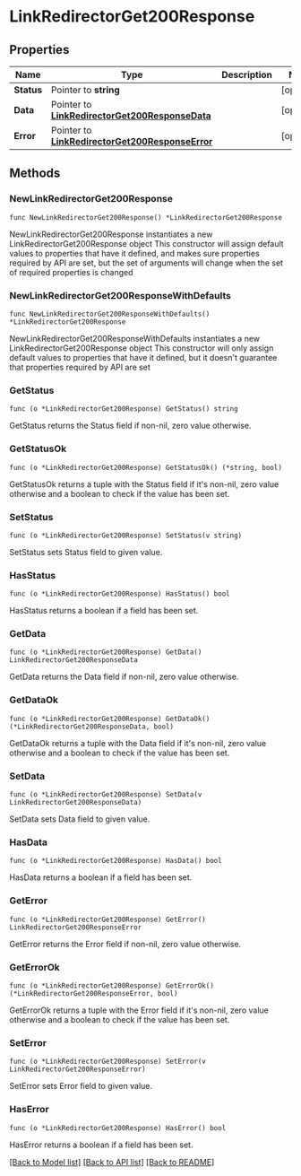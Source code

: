 # LinkRedirectorGet200Response

## Properties

Name | Type | Description | Notes
------------ | ------------- | ------------- | -------------
**Status** | Pointer to **string** |  | [optional] 
**Data** | Pointer to [**LinkRedirectorGet200ResponseData**](LinkRedirectorGet200ResponseData.md) |  | [optional] 
**Error** | Pointer to [**LinkRedirectorGet200ResponseError**](LinkRedirectorGet200ResponseError.md) |  | [optional] 

## Methods

### NewLinkRedirectorGet200Response

`func NewLinkRedirectorGet200Response() *LinkRedirectorGet200Response`

NewLinkRedirectorGet200Response instantiates a new LinkRedirectorGet200Response object
This constructor will assign default values to properties that have it defined,
and makes sure properties required by API are set, but the set of arguments
will change when the set of required properties is changed

### NewLinkRedirectorGet200ResponseWithDefaults

`func NewLinkRedirectorGet200ResponseWithDefaults() *LinkRedirectorGet200Response`

NewLinkRedirectorGet200ResponseWithDefaults instantiates a new LinkRedirectorGet200Response object
This constructor will only assign default values to properties that have it defined,
but it doesn't guarantee that properties required by API are set

### GetStatus

`func (o *LinkRedirectorGet200Response) GetStatus() string`

GetStatus returns the Status field if non-nil, zero value otherwise.

### GetStatusOk

`func (o *LinkRedirectorGet200Response) GetStatusOk() (*string, bool)`

GetStatusOk returns a tuple with the Status field if it's non-nil, zero value otherwise
and a boolean to check if the value has been set.

### SetStatus

`func (o *LinkRedirectorGet200Response) SetStatus(v string)`

SetStatus sets Status field to given value.

### HasStatus

`func (o *LinkRedirectorGet200Response) HasStatus() bool`

HasStatus returns a boolean if a field has been set.

### GetData

`func (o *LinkRedirectorGet200Response) GetData() LinkRedirectorGet200ResponseData`

GetData returns the Data field if non-nil, zero value otherwise.

### GetDataOk

`func (o *LinkRedirectorGet200Response) GetDataOk() (*LinkRedirectorGet200ResponseData, bool)`

GetDataOk returns a tuple with the Data field if it's non-nil, zero value otherwise
and a boolean to check if the value has been set.

### SetData

`func (o *LinkRedirectorGet200Response) SetData(v LinkRedirectorGet200ResponseData)`

SetData sets Data field to given value.

### HasData

`func (o *LinkRedirectorGet200Response) HasData() bool`

HasData returns a boolean if a field has been set.

### GetError

`func (o *LinkRedirectorGet200Response) GetError() LinkRedirectorGet200ResponseError`

GetError returns the Error field if non-nil, zero value otherwise.

### GetErrorOk

`func (o *LinkRedirectorGet200Response) GetErrorOk() (*LinkRedirectorGet200ResponseError, bool)`

GetErrorOk returns a tuple with the Error field if it's non-nil, zero value otherwise
and a boolean to check if the value has been set.

### SetError

`func (o *LinkRedirectorGet200Response) SetError(v LinkRedirectorGet200ResponseError)`

SetError sets Error field to given value.

### HasError

`func (o *LinkRedirectorGet200Response) HasError() bool`

HasError returns a boolean if a field has been set.


[[Back to Model list]](../README.md#documentation-for-models) [[Back to API list]](../README.md#documentation-for-api-endpoints) [[Back to README]](../README.md)


